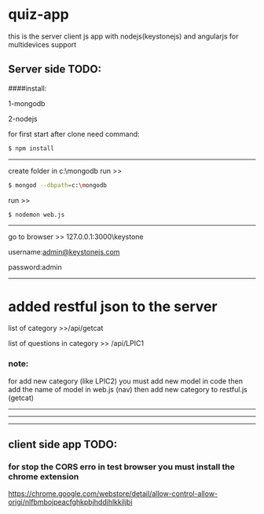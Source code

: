 # quiz-app
this is the server client js app with nodejs(keystonejs) and angularjs for multidevices support

## Server side TODO:
####install:

1-mongodb

2-nodejs

for first start after clone need command:
```sh
$ npm install
```
-------------------
create folder in c:\mongodb
run >> 
```sh
$ mongod --dbpath=c:\mongodb
```
run >>
```sh
$ nodemon web.js
```
------------------
go to browser >> 127.0.0.1:3000\keystone

username:admin@keystonejs.com

password:admin

------------------------
# added restful json to the server

list of category >>/api/getcat

list of questions in category >> /api/LPIC1

### note:

for add new category (like LPIC2) you must add new model in code
then add the name of model in web.js (nav)
then add new category to restful.js (getcat)

--------------------------
--------------------------
--------------------------
## client side app TODO:
### for stop the CORS erro in test browser you must install the chrome extension
https://chrome.google.com/webstore/detail/allow-control-allow-origi/nlfbmbojpeacfghkpbjhddihlkkiljbi
